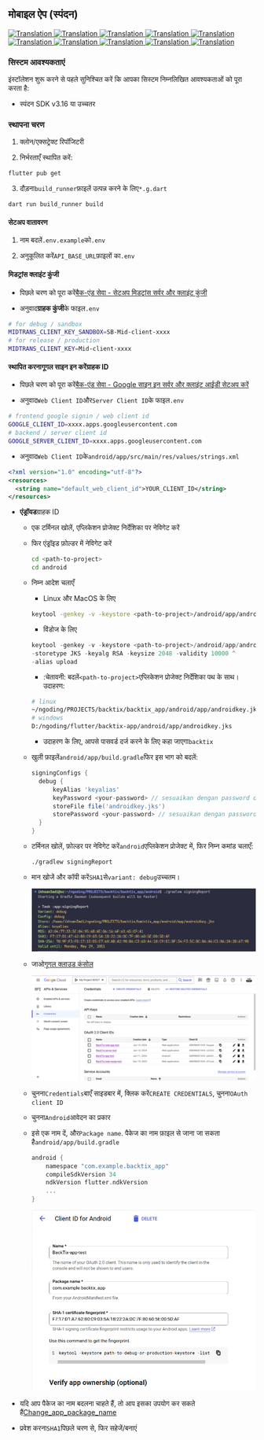 ## मोबाइल ऐप (स्पंदन)

<a href="./mobile-app.md">
  <img alt="Translation" src="https://img.shields.io/badge/Bahasa_Indonesia-blue?style=for-the-badge&logo=googletranslate&logoColor=blue&labelColor=white">
</a>
<a href="./mobile-app.en.md">
  <img alt="Translation" src="https://img.shields.io/badge/English-blue?style=for-the-badge&logo=googletranslate&logoColor=blue&labelColor=white">
</a>
<a href="./mobile-app.zh-CN.md">
  <img alt="Translation" src="https://img.shields.io/badge/简体中文-blue?style=for-the-badge&logo=googletranslate&logoColor=blue&labelColor=white">
</a>
<a href="./mobile-app.ja.md">
  <img alt="Translation" src="https://img.shields.io/badge/日本語-blue?style=for-the-badge&logo=googletranslate&logoColor=blue&labelColor=white">
</a>
<a href="./mobile-app.ar.md">
  <img alt="Translation" src="https://img.shields.io/badge/Arabic_عربي-blue?style=for-the-badge&logo=googletranslate&logoColor=blue&labelColor=white">
</a>
<a href="./mobile-app.pt.md">
  <img alt="Translation" src="https://img.shields.io/badge/Português-blue?style=for-the-badge&logo=googletranslate&logoColor=blue&labelColor=white">
</a>
<a href="./mobile-app.es.md">
  <img alt="Translation" src="https://img.shields.io/badge/Español-blue?style=for-the-badge&logo=googletranslate&logoColor=blue&labelColor=white">
</a>
<a href="./mobile-app.fr.md">
  <img alt="Translation" src="https://img.shields.io/badge/Français-blue?style=for-the-badge&logo=googletranslate&logoColor=blue&labelColor=white">
</a>
<a href="./mobile-app.vi.md">
  <img alt="Translation" src="https://img.shields.io/badge/Tiếng_Việt-blue?style=for-the-badge&logo=googletranslate&logoColor=blue&labelColor=white">
</a>
<a href="./mobile-app.hi.md">
  <img alt="Translation" src="https://img.shields.io/badge/Hindi_हिंदी-blue?style=for-the-badge&logo=googletranslate&logoColor=blue&labelColor=white">
</a>

### सिस्टम आवश्यकताएं

इंस्टॉलेशन शुरू करने से पहले सुनिश्चित करें कि आपका सिस्टम निम्नलिखित आवश्यकताओं को पूरा करता है:

-   स्पंदन SDK v3.16 या उच्चतर

### स्थापना चरण

1.  क्लोन/एक्सट्रेक्ट रिपॉजिटरी

2.  निर्भरताएँ स्थापित करें:

```bash
flutter pub get
```

3.  दौड़ना`build_runner`फ़ाइलें उत्पन्न करने के लिए`*.g.dart`

```bash
dart run build_runner build
```

#### सेटअप वातावरण

1.  नाम बदलें`.env.example`को`.env`

2.  अनुकूलित करें`API_BASE_URL`फ़ाइलों का`.env`

#### मिडट्रांस क्लाइंट कुंजी

-   पिछले चरण को पूरा करें[बैक-एंड सेवा - सेटअप मिडट्रांस सर्वर और क्लाइंट कुंजी](api-service.md#setup-midtrans-server--client-key)

-   अनुवाद**ग्राहक कुंजी**के फाइल`.env`

```sh
# for debug / sandbox
MIDTRANS_CLIENT_KEY_SANDBOX=SB-Mid-client-xxxx
# for release / production
MIDTRANS_CLIENT_KEY=Mid-client-xxxx
```

#### स्थापित करना**गूगल साइन इन करें**ग्राहक ID

-   पिछले चरण को पूरा करें[बैक-एंड सेवा - Google साइन इन सर्वर और क्लाइंट आईडी सेटअप करें](api-service.md#setup-google-sign-in-server--client-id)

-   अनुवाद`Web Client ID`और`Server Client ID`के फाइल`.env`

```sh
# frontend google signin / web client id
GOOGLE_CLIENT_ID=xxxx.apps.googleusercontent.com
# backend / server client id
GOOGLE_SERVER_CLIENT_ID=xxxx.apps.googleusercontent.com
```

-   अनुवाद`Web Client ID`के`android/app/src/main/res/values/strings.xml`

```xml
<?xml version="1.0" encoding="utf-8"?>
<resources>
  <string name="default_web_client_id">YOUR_CLIENT_ID</string> 
</resources>
```

-   **एंड्रॉयड**ग्राहक ID

    -   एक टर्मिनल खोलें, एप्लिकेशन प्रोजेक्ट निर्देशिका पर नेविगेट करें

    -   फिर एंड्रॉइड फ़ोल्डर में नेविगेट करें

        ```bash
        cd <path-to-project>
        cd android
        ```

    -   निम्न आदेश चलाएँ

        -   Linux और MacOS के लिए

        ```bash
        keytool -genkey -v -keystore <path-to-project>/android/app/androidkey.jks -keyalg RSA -keysize 2048 -validity 10000 -alias keyalias

        ```

        -   विंडोज के लिए

        ```powershell
        keytool -genkey -v -keystore <path-to-project>/android/app/androidkey.jks ^
        -storetype JKS -keyalg RSA -keysize 2048 -validity 10000 ^
        -alias upload
        ```

        -   :चेतावनी: बदलें`<path-to-project>`एप्लिकेशन प्रोजेक्ट निर्देशिका पथ के साथ।
            उदाहरण:

        ```bash
        # linux
        ~/ngoding/PROJECTS/backtix/backtix_app/android/app/androidkey.jks
        # windows
        D:/ngoding/flutter/backtix-app/android/app/androidkey.jks
        ```

        -   उदाहरण के लिए, आपसे पासवर्ड दर्ज करने के लिए कहा जाएगा`backtix`

    -   खुली फ़ाइलें`android/app/build.gradle`फिर इस भाग को बदलें:
        ```gradle
        signingConfigs {
          debug {
              keyAlias 'keyalias'
              keyPassword <your-password> // sesuaikan dengan password dari langkah sebelumnya
              storeFile file('androidkey.jks')
              storePassword <your-password> // sesuaikan dengan password dari langkah sebelumnya
          }
        }
        ```

    -   टर्मिनल खोलें, फ़ोल्डर पर नेविगेट करें`android`एप्लिकेशन प्रोजेक्ट में, फिर निम्न कमांड चलाएँ:

        ```bash
        ./gradlew signingReport
        ```

    -   मान खोजें और कॉपी करें`SHA1`से`variant: debug`उच्चतम।

        ![Terminal](/assets/Screenshot_5.png)

    -   जाओ[गूगल क्लाउड कंसोल](https://console.cloud.google.com)

        ![Cloud Console](/assets/Screenshot_2.png)

    -   चुनना`Credentials`बाएँ साइडबार में, क्लिक करें`CREATE CREDENTIALS`, चुनना`OAuth client ID`

    -   चुनना`Android`आवेदन का प्रकार

    -   इसे एक नाम दें, और`Package name`. पैकेज का नाम फ़ाइल से जाना जा सकता है`android/app/build.gradle`

        ```gradle
        android {
            namespace "com.example.backtix_app"
            compileSdkVersion 34
            ndkVersion flutter.ndkVersion
            ...
        }
        ```

        ![Cloud Console](/assets/Screenshot_6.png)


-   यदि आप पैकेज का नाम बदलना चाहते हैं, तो आप इसका उपयोग कर सकते हैं[Change_app_package_name](https://pub.dev/packages/change_app_package_name)

-   प्रवेश करना`SHA1`पिछले चरण से, फिर सहेजें/बनाएं
